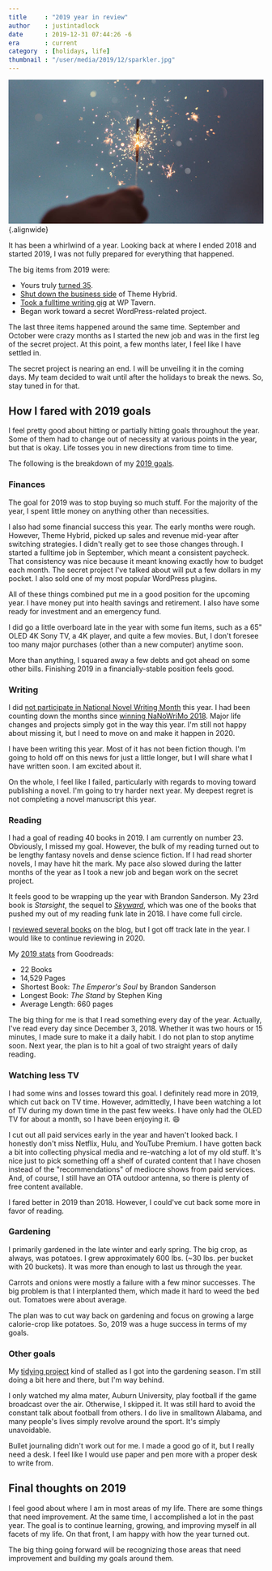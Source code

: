 ```yaml
---
title     : "2019 year in review"
author    : justintadlock
date      : 2019-12-31 07:44:26 -6
era       : current
category  : [holidays, life]
thumbnail : "/user/media/2019/12/sparkler.jpg"
---
```


![Hand holding a sparkler.](/user/media/2019/12/sparkler.jpg){.alignwide}

It has been a whirlwind of a year.  Looking back at where I ended 2018 and started 2019, I was not fully prepared for everything that happened.

The big items from 2019 were:

- Yours truly [turned 35](/archives/2019/05/01/thirty-five).
- [Shut down the business side](https://themehybrid.com/weblog/a-sort-of-farewell) of Theme Hybrid.
- [Took a fulltime writing gig](https://wptavern.com/justin-tadlock-joins-wp-tavern) at WP Tavern.
- Began work toward a secret WordPress-related project.

The last three items happened around the same time.  September and October were crazy months as I started the new job and was in the first leg of the secret project.  At this point, a few months later, I feel like I have settled in.

The secret project is nearing an end.  I will be unveiling it in the coming days.  My team decided to wait until after the holidays to break the news.  So, stay tuned in for that.

## How I fared with 2019 goals

I feel pretty good about hitting or partially hitting goals throughout the year.  Some of them had to change out of necessity at various points in the year, but that is okay.  Life tosses you in new directions from time to time.

The following is the breakdown of my [2019 goals](/archives/2019/01/01/2019-goals).

### Finances

The goal for 2019 was to stop buying so much stuff.  For the majority of the year, I spent little money on anything other than necessities.

I also had some financial success this year.  The early months were rough.  However, Theme Hybrid, picked up sales and revenue mid-year after switching strategies.  I didn't really get to see those changes through.  I started a fulltime job in September, which meant a consistent paycheck.  That consistency was nice because it meant knowing exactly how to budget each month.  The secret project I've talked about will put a few dollars in my pocket.  I also sold one of my most popular WordPress plugins.

All of these things combined put me in a good position for the upcoming year.  I have money put into health savings and retirement.  I also have some ready for investment and an emergency fund.

I did go a little overboard late in the year with some fun items, such as a 65" OLED 4K Sony TV, a 4K player, and quite a few movies.  But, I don't foresee too many major purchases (other than a new computer) anytime soon.

More than anything, I squared away a few debts and got ahead on some other bills.  Finishing 2019 in a financially-stable position feels good.

### Writing

I did [not participate in National Novel Writing Month](/archives/2019/10/19/probably-no-nanowrimo-this-year) this year.  I had been counting down the months since [winning NaNoWriMo 2018](/archives/2018/12/01/nanowrimo-2018-and-beyond).  Major life changes and projects simply got in the way this year.  I'm still not happy about missing it, but I need to move on and make it happen in 2020.

I have been writing this year.  Most of it has not been fiction though.  I'm going to hold off on this news for just a little longer, but I will share what I have written soon.  I am excited about it.

On the whole, I feel like I failed, particularly with regards to moving toward publishing a novel.  I'm going to try harder next year.  My deepest regret is not completing a novel manuscript this year.

### Reading

I had a goal of reading 40 books in 2019.  I am currently on number 23.  Obviously, I missed my goal.  However, the bulk of my reading turned out to be lengthy fantasy novels and dense science fiction.  If I had read shorter novels, I may have hit the mark.  My pace also slowed during the latter months of the year as I took a new job and began work on the secret project.

It feels good to be wrapping up the year with Brandon Sanderson.  My 23rd book is _Starsight_, the sequel to _[Skyward](/archives/2018/12/30/skyward)_, which was one of the books that pushed my out of my reading funk late in 2018.  I have come full circle.

I [reviewed several books](/topics/book-reviews) on the blog, but I got off track late in the year.  I would like to continue reviewing in 2020.

My [2019 stats](https://www.goodreads.com/user/year_in_books/2019/90151529) from Goodreads:

- 22 Books
- 14,529 Pages
- Shortest Book: _The Emperor's Soul_ by Brandon Sanderson
- Longest Book: _The Stand_ by Stephen King
- Average Length: 660 pages

The big thing for me is that I read something every day of the year.  Actually, I've read every day since December 3, 2018.  Whether it was two hours or 15 minutes, I made sure to make it a daily habit.  I do not plan to stop anytime soon.  Next year, the plan is to hit a goal of two straight years of daily reading.

### Watching less TV

I had some wins and losses toward this goal.  I definitely read more in 2019, which cut back on TV time.  However, admittedly, I have been watching a lot of TV during my down time in the past few weeks.  I have only had the OLED TV for about a month, so I have been enjoying it. 😄

I cut out all paid services early in the year and haven't looked back.  I honestly don't miss Netflix, Hulu, and YouTube Premium.  I have gotten back a bit into collecting physical media and re-watching a lot of my old stuff.  It's nice just to pick something off a shelf of curated content that I have chosen instead of the "recommendations" of mediocre shows from paid services.  And, of course, I still have an OTA outdoor antenna, so there is plenty of free content available.

I fared better in 2019 than 2018.  However, I could've cut back some more in favor of reading.

### Gardening

I primarily gardened in the late winter and early spring.  The big crop, as always, was potatoes.  I grew approximately 600 lbs. (~30 lbs. per bucket with 20 buckets).  It was more than enough to last us through the year.

Carrots and onions were mostly a failure with a few minor successes.  The big problem is that I interplanted them, which made it hard to weed the bed out.  Tomatoes were about average.

The plan was to cut way back on gardening and focus on growing a large calorie-crop like potatoes.  So, 2019 was a huge success in terms of my goals.

### Other goals

My [tidying project](/topics/tidying) kind of stalled as I got into the gardening season.  I'm still doing a bit here and there, but I'm way behind.

I only watched my alma mater, Auburn University, play football if the game broadcast over the air.  Otherwise, I skipped it.  It was still hard to avoid the constant talk about football from others.  I do live in smalltown Alabama, and many people's lives simply revolve around the sport.  It's simply unavoidable.

Bullet journaling didn't work out for me.  I made a good go of it, but I really need a desk.  I feel like I would use paper and pen more with a proper desk to write from.

## Final thoughts on 2019

I feel good about where I am in most areas of my life.  There are some things that need improvement.  At the same time, I accomplished a lot in the past year.  The goal is to continue learning, growing, and improving myself in all facets of my life.  On that front, I am happy with how the year turned out.

The big thing going forward will be recognizing those areas that need improvement and building my goals around them.
